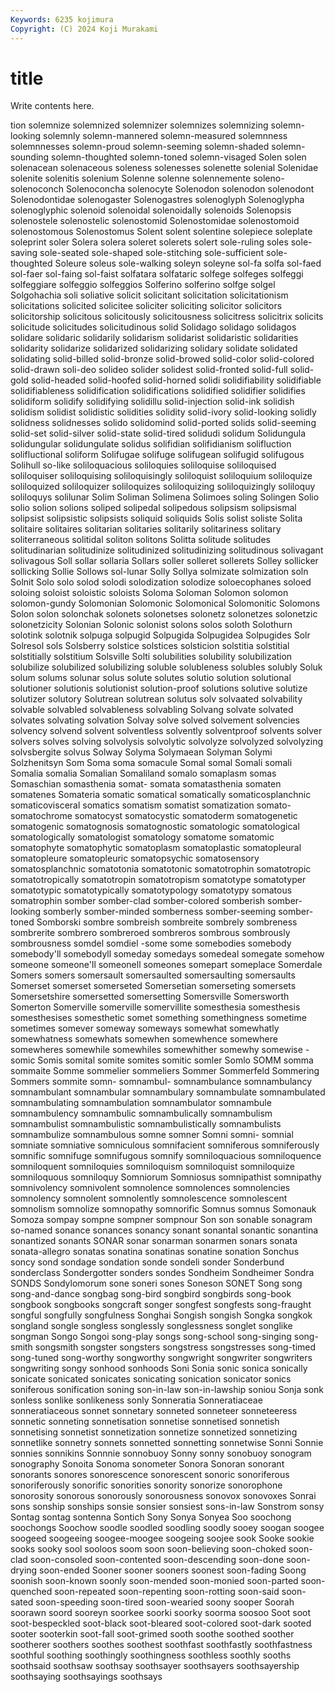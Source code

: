 ```yaml
---
Keywords: 6235 kojimura
Copyright: (C) 2024 Koji Murakami
---
```


# title

Write contents here.



tion solemnize
solemnized solemnizer solemnizes solemnizing solemn-looking solemnly solemn-mannered solemn-measured solemnness solemnnesses
solemn-proud solemn-seeming solemn-shaded solemn-sounding solemn-thoughted solemn-toned solemn-visaged Solen solen solenacean
solenaceous soleness solenesses solenette solenial Solenidae solenite solenitis solenium Solenne
solenne solennemente soleno- solenoconch Solenoconcha solenocyte Solenodon solenodon solenodont Solenodontidae
solenogaster Solenogastres solenoglyph Solenoglypha solenoglyphic solenoid solenoidal solenoidally solenoids Solenopsis
solenostele solenostelic solenostomid Solenostomidae solenostomoid solenostomous Solenostomus Solent solent solentine
solepiece soleplate soleprint soler Solera solera soleret solerets solert sole-ruling
soles sole-saving sole-seated sole-shaped sole-stitching sole-sufficient sole-thoughted Soleure soleus sole-walking
soleyn soleyne sol-fa solfa sol-faed sol-faer sol-faing sol-faist solfatara solfataric
solfege solfeges solfeggi solfeggiare solfeggio solfeggios Solferino solferino solfge solgel
Solgohachia soli soliative solicit solicitant solicitation solicitationism solicitations solicited solicitee
soliciter soliciting solicitor solicitors solicitorship solicitous solicitously solicitousness solicitress solicitrix
solicits solicitude solicitudes solicitudinous solid Solidago solidago solidagos solidare solidaric
solidarily solidarism solidarist solidaristic solidarities solidarity solidarize solidarized solidarizing solidary
solidate solidated solidating solid-billed solid-bronze solid-browed solid-color solid-colored solid-drawn soli-deo
solideo solider solidest solid-fronted solid-full solid-gold solid-headed solid-hoofed solid-horned solidi
solidifiability solidifiable solidifiableness solidification solidifications solidified solidifier solidifies solidiform solidify
solidifying solidillu solid-injection solid-ink solidish solidism solidist solidistic solidities solidity
solid-ivory solid-looking solidly solidness solidnesses solido solidomind solid-ported solids solid-seeming
solid-set solid-silver solid-state solid-tired solidudi solidum Solidungula solidungular solidungulate solidus
solifidian solifidianism solifluction solifluctional soliform Solifugae solifuge solifugean solifugid solifugous
Solihull so-like soliloquacious soliloquies soliloquise soliloquised soliloquiser soliloquising soliloquisingly soliloquist
soliloquium soliloquize soliloquized soliloquizer soliloquizes soliloquizing soliloquizingly soliloquy soliloquys solilunar
Solim Soliman Solimena Solimoes soling Solingen Solio solio solion solions
soliped solipedal solipedous solipsism solipsismal solipsist solipsistic solipsists soliquid soliquids
Solis solist soliste Solita solitaire solitaires solitarian solitaries solitarily solitariness
solitary soliterraneous solitidal soliton solitons Solitta solitude solitudes solitudinarian solitudinize
solitudinized solitudinizing solitudinous solivagant solivagous Soll sollar sollaria Sollars soller
solleret sollerets Solley sollicker sollicking Sollie Sollows sol-lunar Solly Sollya
solmizate solmization soln Solnit Solo solo solod solodi solodization solodize
soloecophanes soloed soloing soloist soloistic soloists Soloma Soloman Solomon solomon
solomon-gundy Solomonian Solomonic Solomonical Solomonitic Solomons Solon solon solonchak solonets
solonetses solonetz solonetzes solonetzic solonetzicity Solonian Solonic solonist solons solos
soloth Solothurn solotink solotnik solpuga solpugid Solpugida Solpugidea Solpugides Solr
Solresol sols Solsberry solstice solstices solsticion solstitia solstitial solstitially solstitium
Solsville Solti solubilities solubility solubilization solubilize solubilized solubilizing soluble solubleness
solubles solubly Soluk solum solums solunar solus solute solutes solutio
solution solutional solutioner solutionis solutionist solution-proof solutions solutive solutize solutizer
solutory Solutrean solutrean solutus solv solvaated solvability solvable solvabled solvableness
solvabling Solvang solvate solvated solvates solvating solvation Solvay solve solved
solvement solvencies solvency solvend solvent solventless solvently solventproof solvents solver
solvers solves solving solvolysis solvolytic solvolyze solvolyzed solvolyzing solvsbergite solvus
Solway Solyma Solymaean Solyman Solymi Solzhenitsyn Som Soma soma somacule
Somal somal Somali somali Somalia somalia Somalian Somaliland somalo somaplasm
somas Somaschian somasthenia somat- somata somatasthenia somaten somatenes Somateria somatic
somatical somatically somaticosplanchnic somaticovisceral somatics somatism somatist somatization somato- somatochrome
somatocyst somatocystic somatoderm somatogenetic somatogenic somatognosis somatognostic somatologic somatological somatologically
somatologist somatology somatome somatomic somatophyte somatophytic somatoplasm somatoplastic somatopleural somatopleure
somatopleuric somatopsychic somatosensory somatosplanchnic somatotonia somatotonic somatotrophin somatotropic somatotropically somatotropin
somatotropism somatotype somatotyper somatotypic somatotypically somatotypology somatotypy somatous somatrophin somber
somber-clad somber-colored somberish somber-looking somberly somber-minded somberness somber-seeming somber-toned Somborski
sombre sombreish sombreite sombrely sombreness sombrerite sombrero sombreroed sombreros sombrous
sombrously sombrousness somdel somdiel -some some somebodies somebody somebody'll somebodyll
someday somedays somedeal somegate somehow someone someone'll someonell someones somepart
someplace Somerdale Somers somers somersault somersaulted somersaulting somersaults Somerset somerset
somerseted Somersetian somerseting somersets Somersetshire somersetted somersetting Somersville Somersworth Somerton
Somerville somerville somervillite somesthesia somesthesis somesthesises somesthetic somet something somethingness
sometime sometimes somever someway someways somewhat somewhatly somewhatness somewhats somewhen
somewhence somewhere somewheres somewhile somewhiles somewhither somewhy somewise -somic Somis
somital somite somites somitic somler Somlo SOMM somma sommaite Somme
sommelier sommeliers Sommer Sommerfeld Sommering Sommers sommite somn- somnambul- somnambulance
somnambulancy somnambulant somnambular somnambulary somnambulate somnambulated somnambulating somnambulation somnambulator somnambule
somnambulency somnambulic somnambulically somnambulism somnambulist somnambulistic somnambulistically somnambulists somnambulize somnambulous
somne somner Somni somni- somnial somniate somniative somniculous somnifacient somniferous
somniferously somnific somnifuge somnifugous somnify somniloquacious somniloquence somniloquent somniloquies somniloquism
somniloquist somniloquize somniloquous somniloquy Somniorum Somniosus somnipathist somnipathy somnivolency somnivolent
somnolence somnolences somnolencies somnolency somnolent somnolently somnolescence somnolescent somnolism somnolize
somnopathy somnorific Somnus somnus Somonauk Somoza sompay sompne sompner sompnour
Son son sonable sonagram so-named sonance sonances sonancy sonant sonantal
sonantic sonantina sonantized sonants SONAR sonar sonarman sonarmen sonars sonata
sonata-allegro sonatas sonatina sonatinas sonatine sonation Sonchus soncy sond sondage
sondation sonde sondeli sonder Sonderbund sonderclass Sondergotter sonders sondes Sondheim
Sondheimer Sondra SONDS Sondylomorum sone soneri sones Soneson SONET Song
song song-and-dance songbag song-bird songbird songbirds song-book songbook songbooks songcraft
songer songfest songfests song-fraught songful songfully songfulness Songhai Songish songish
Songka songkok songland songle songless songlessly songlessness songlet songlike songman
Songo Songoi song-play songs song-school song-singing song-smith songsmith songster songsters
songstress songstresses song-timed song-tuned song-worthy songworthy songwright songwriter songwriters songwriting
songy sonhood sonhoods Soni Sonia sonic sonica sonically sonicate sonicated
sonicates sonicating sonication sonicator sonics soniferous sonification soning son-in-law son-in-lawship
soniou Sonja sonk sonless sonlike sonlikeness sonly Sonneratia Sonneratiaceae sonneratiaceous
sonnet sonnetary sonneted sonneteer sonneteeress sonnetic sonneting sonnetisation sonnetise sonnetised
sonnetish sonnetising sonnetist sonnetization sonnetize sonnetized sonnetizing sonnetlike sonnetry sonnets
sonnetted sonnetting sonnetwise Sonni Sonnie sonnies sonnikins Sonnnie sonnobuoy Sonny
sonny sonobuoy sonogram sonography Sonoita Sonoma sonometer Sonora Sonoran sonorant
sonorants sonores sonorescence sonorescent sonoric sonoriferous sonoriferously sonorific sonorities sonority
sonorize sonorophone sonorosity sonorous sonorously sonorousness sonovox sonovoxes Sonrai sons
sonship sonships sonsie sonsier sonsiest sons-in-law Sonstrom sonsy Sontag sontag
sontenna Sontich Sony Sonya Sonyea Soo soochong soochongs Soochow soodle
soodled soodling soodly sooey soogan soogee soogeed soogeeing soogee-moogee soogeing
soojee sook Sooke sookie sooks sooky sool sooloos soom soon
soon-believing soon-choked soon-clad soon-consoled soon-contented soon-descending soon-done soon-drying soon-ended Sooner
sooner sooners soonest soon-fading Soong soonish soon-known soonly soon-mended soon-monied
soon-parted soon-quenched soon-repeated soon-repenting soon-rotting soon-said soon-sated soon-speeding soon-tired soon-wearied
soony sooper Soorah soorawn soord sooreyn soorkee soorki soorky soorma
soosoo Soot soot soot-bespeckled soot-black soot-bleared soot-colored soot-dark sooted sooter
sooterkin soot-fall soot-grimed sooth soothe soothed soother sootherer soothers soothes
soothest soothfast soothfastly soothfastness soothful soothing soothingly soothingness soothless soothly
sooths soothsaid soothsaw soothsay soothsayer soothsayers soothsayership soothsaying soothsayings soothsays
